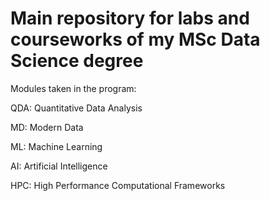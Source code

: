 # Main repository for labs and courseworks of my MSc Data Science degree

Modules taken in the program:

QDA: Quantitative Data Analysis

MD: Modern Data

ML: Machine Learning

AI: Artificial Intelligence

HPC: High Performance Computational Frameworks
